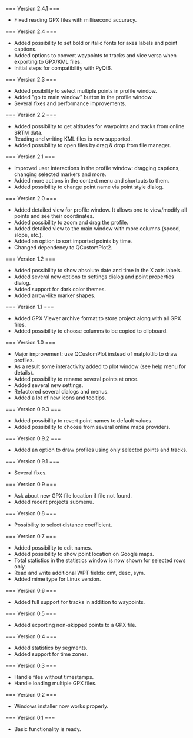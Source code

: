 === Version 2.4.1 ===
* Fixed reading GPX files with millisecond accuracy.

=== Version 2.4 ===
* Added possibility to set bold or italic fonts for axes labels and point captions.
* Added options to convert waypoints to tracks and vice versa when exporting to GPX/KML files.
* Initial steps for compatibility with PyQt6.

=== Version 2.3 ===
* Added posibility to select multiple points in profile window.
* Added "go to main window" button in the profile window.
* Several fixes and performance improvements.

=== Version 2.2 ===
* Added possibility to get altitudes for waypoints and tracks from online SRTM data.
* Reading and writing KML files is now supported.
* Added possibility to open files by drag & drop from file manager.

=== Version 2.1 ===
* Improved user interactions in the profile window: dragging captions, changing selected markers and more.
* Added more actions in the context menu and shortcuts to them.
* Added possibility to change point name via point style dialog.

=== Version 2.0 ===
* Added detailed view for profile window. It allows one to view/modify all points and see their coordinates.
* Added possibility to zoom and drag the profile.
* Added detailed view to the main window with more columns (speed, slope, etc.).
* Added an option to sort imported points by time.
* Changed dependency to QCustomPlot2.

=== Version 1.2 ===
* Added possibility to show absolute date and time in the X axis labels.
* Added several new options to settings dialog and point properties dialog.
* Added support for dark color themes.
* Added arrow-like marker shapes.

=== Version 1.1 ===
* Added GPX Viewer archive format to store project along with all GPX files.
* Added possibility to choose columns to be copied to clipboard.

=== Version 1.0 ===
* Major improvement: use QCustomPlot instead of matplotlib to draw profiles.
* As a result some interactivity added to plot window (see help menu for details).
* Added possibility to rename several points at once.
* Added several new settings.
* Refactored several dialogs and menus.
* Added a lot of new icons and tooltips.

=== Version 0.9.3 ===
* Added possibility to revert point names to default values.
* Added possibility to choose from several online maps providers.

=== Version 0.9.2 ===
* Added an option to draw profiles using only selected points and tracks.

=== Version 0.9.1 ===
* Several fixes.

=== Version 0.9 ===
* Ask about new GPX file location if file not found.
* Added recent projects submenu.

=== Version 0.8 ===
* Possibility to select distance coefficient.

=== Version 0.7 ===
* Added possibility to edit names.
* Added possibility to show point location on Google maps.
* Total statistics in the statistics window is now shown for selected rows only.
* Read and write additional WPT fields: cmt, desc, sym.
* Added mime type for Linux version.

=== Version 0.6 ===
* Added full support for tracks in addition to waypoints.

=== Version 0.5 ===
* Added exporting non-skipped points to a GPX file.

=== Version 0.4 ===
* Added statistics by segments.
* Added support for time zones.

=== Version 0.3 ===
* Handle files without timestamps.
* Handle loading multiple GPX files.

=== Version 0.2 ===
* Windows installer now works properly.

=== Version 0.1 ===
* Basic functionality is ready.
